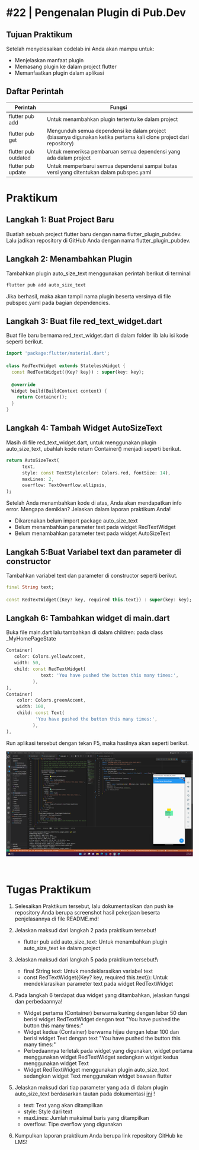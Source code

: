 # #22 | Pengenalan Plugin di Pub.Dev

## Tujuan Praktikum

Setelah menyelesaikan codelab ini Anda akan mampu untuk:

* Menjelaskan manfaat plugin
* Memasang plugin ke dalam project flutter
* Memanfaatkan plugin dalam aplikasi

## Daftar Perintah

| Perintah | Fungsi |
| --- | --- | 
| flutter pub add | Untuk menambahkan plugin tertentu ke dalam project | 
| flutter pub get | Mengunduh semua dependensi ke dalam project (biasanya digunakan ketika pertama kali clone project dari repository) | 
| flutter pub outdated | Untuk memeriksa pembaruan semua dependensi yang ada dalam project | 
| flutter pub update | Untuk memperbarui semua dependensi sampai batas versi yang ditentukan dalam pubspec.yaml | 

# Praktikum

## Langkah 1: Buat Project Baru

Buatlah sebuah project flutter baru dengan nama flutter_plugin_pubdev. Lalu jadikan repository di GitHub Anda dengan nama flutter_plugin_pubdev.

## Langkah 2: Menambahkan Plugin

Tambahkan plugin auto_size_text menggunakan perintah berikut di terminal

```bash
flutter pub add auto_size_text
```

Jika berhasil, maka akan tampil nama plugin beserta versinya di file pubspec.yaml pada bagian dependencies.

## Langkah 3: Buat file red_text_widget.dart

Buat file baru bernama red_text_widget.dart di dalam folder lib lalu isi kode seperti berikut.


```dart
import 'package:flutter/material.dart';

class RedTextWidget extends StatelessWidget {
  const RedTextWidget({Key? key}) : super(key: key);

  @override
  Widget build(BuildContext context) {
    return Container();
  }
}
```

## Langkah 4: Tambah Widget AutoSizeText

Masih di file red_text_widget.dart, untuk menggunakan plugin auto_size_text, ubahlah kode return Container() menjadi seperti berikut.

```dart
return AutoSizeText(
      text,
      style: const TextStyle(color: Colors.red, fontSize: 14),
      maxLines: 2,
      overflow: TextOverflow.ellipsis,
);
```

Setelah Anda menambahkan kode di atas, Anda akan mendapatkan info error. Mengapa demikian? Jelaskan dalam laporan praktikum Anda!

* Dikarenakan belum import package auto_size_text
* Belum menambahkan parameter text pada widget RedTextWidget
* Belum menambahkan parameter text pada widget AutoSizeText

## Langkah 5:Buat Variabel text dan parameter di constructor

Tambahkan variabel text dan parameter di constructor seperti berikut.

```dart
final String text;

const RedTextWidget({Key? key, required this.text}) : super(key: key);

```

## Langkah 6: Tambahkan widget di main.dart

Buka file main.dart lalu tambahkan di dalam children: pada class _MyHomePageState

```dart
Container(
   color: Colors.yellowAccent,
   width: 50,
   child: const RedTextWidget(
             text: 'You have pushed the button this many times:',
          ),
),
Container(
    color: Colors.greenAccent,
    width: 100,
    child: const Text(
           'You have pushed the button this many times:',
          ),
),

```

Run aplikasi tersebut dengan tekan F5, maka hasilnya akan seperti berikut.

![Hasil](./images/01.png)

<br>

# Tugas Praktikum

1. Selesaikan Praktikum tersebut, lalu dokumentasikan dan push ke repository Anda berupa screenshot hasil pekerjaan beserta penjelasannya di file README.md!
2. Jelaskan maksud dari langkah 2 pada praktikum tersebut!

    * flutter pub add auto_size_text: Untuk menambahkan plugin auto_size_text ke dalam project

3. Jelaskan maksud dari langkah 5 pada praktikum tersebut!\

    * final String text: Untuk mendeklarasikan variabel text
    * const RedTextWidget({Key? key, required this.text}): Untuk mendeklarasikan parameter text pada widget RedTextWidget

4. Pada langkah 6 terdapat dua widget yang ditambahkan, jelaskan fungsi dan perbedaannya!

    * Widget pertama (Container) berwarna kuning dengan lebar 50 dan berisi widget RedTextWidget dengan text "You have pushed the button this many times:"
    * Widget kedua (Container) berwarna hijau dengan lebar 100 dan berisi widget Text dengan text "You have pushed the button this many times:"
    * Perbedaannya terletak pada widget yang digunakan, widget pertama menggunakan widget RedTextWidget sedangkan widget kedua menggunakan widget Text
    * Widget RedTextWidget menggunakan plugin auto_size_text sedangkan widget Text menggunakan widget bawaan flutter

5. Jelaskan maksud dari tiap parameter yang ada di dalam plugin auto_size_text berdasarkan tautan pada dokumentasi [ini](https://pub.dev/documentation/auto_size_text/latest/) !

    * text: Text yang akan ditampilkan
    * style: Style dari text
    * maxLines: Jumlah maksimal baris yang ditampilkan
    * overflow: Tipe overflow yang digunakan

6. Kumpulkan laporan praktikum Anda berupa link repository GitHub ke LMS!



